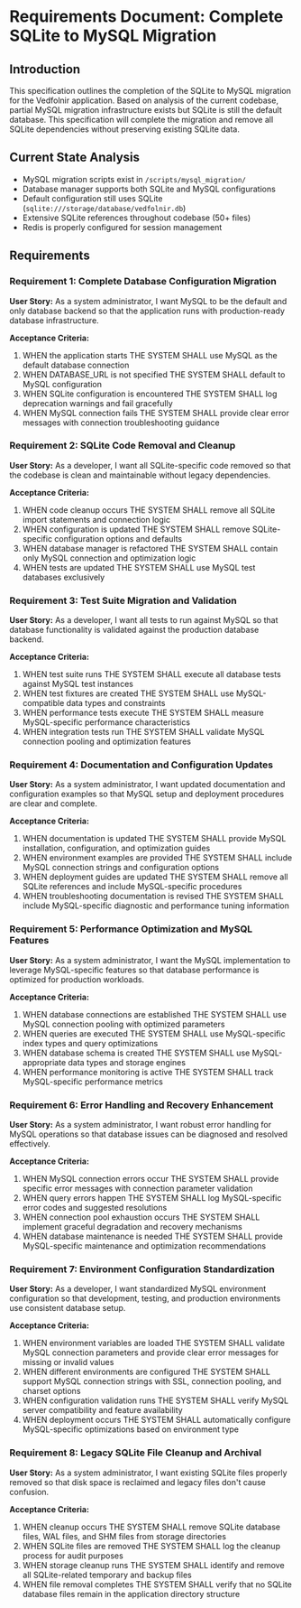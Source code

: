 # Requirements Document: Complete SQLite to MySQL Migration

## Introduction

This specification outlines the completion of the SQLite to MySQL migration for the Vedfolnir application. Based on analysis of the current codebase, partial MySQL migration infrastructure exists but SQLite is still the default database. This specification will complete the migration and remove all SQLite dependencies without preserving existing SQLite data.

## Current State Analysis

- MySQL migration scripts exist in `/scripts/mysql_migration/`
- Database manager supports both SQLite and MySQL configurations
- Default configuration still uses SQLite (`sqlite:///storage/database/vedfolnir.db`)
- Extensive SQLite references throughout codebase (50+ files)
- Redis is properly configured for session management

## Requirements

### Requirement 1: Complete Database Configuration Migration
**User Story:** As a system administrator, I want MySQL to be the default and only database backend so that the application runs with production-ready database infrastructure.

**Acceptance Criteria:**
1. WHEN the application starts THE SYSTEM SHALL use MySQL as the default database connection
2. WHEN DATABASE_URL is not specified THE SYSTEM SHALL default to MySQL configuration
3. WHEN SQLite configuration is encountered THE SYSTEM SHALL log deprecation warnings and fail gracefully
4. WHEN MySQL connection fails THE SYSTEM SHALL provide clear error messages with connection troubleshooting guidance

### Requirement 2: SQLite Code Removal and Cleanup
**User Story:** As a developer, I want all SQLite-specific code removed so that the codebase is clean and maintainable without legacy dependencies.

**Acceptance Criteria:**
1. WHEN code cleanup occurs THE SYSTEM SHALL remove all SQLite import statements and connection logic
2. WHEN configuration is updated THE SYSTEM SHALL remove SQLite-specific configuration options and defaults
3. WHEN database manager is refactored THE SYSTEM SHALL contain only MySQL connection and optimization logic
4. WHEN tests are updated THE SYSTEM SHALL use MySQL test databases exclusively

### Requirement 3: Test Suite Migration and Validation
**User Story:** As a developer, I want all tests to run against MySQL so that database functionality is validated against the production database backend.

**Acceptance Criteria:**
1. WHEN test suite runs THE SYSTEM SHALL execute all database tests against MySQL test instances
2. WHEN test fixtures are created THE SYSTEM SHALL use MySQL-compatible data types and constraints
3. WHEN performance tests execute THE SYSTEM SHALL measure MySQL-specific performance characteristics
4. WHEN integration tests run THE SYSTEM SHALL validate MySQL connection pooling and optimization features

### Requirement 4: Documentation and Configuration Updates
**User Story:** As a system administrator, I want updated documentation and configuration examples so that MySQL setup and deployment procedures are clear and complete.

**Acceptance Criteria:**
1. WHEN documentation is updated THE SYSTEM SHALL provide MySQL installation, configuration, and optimization guides
2. WHEN environment examples are provided THE SYSTEM SHALL include MySQL connection strings and configuration options
3. WHEN deployment guides are updated THE SYSTEM SHALL remove all SQLite references and include MySQL-specific procedures
4. WHEN troubleshooting documentation is revised THE SYSTEM SHALL include MySQL-specific diagnostic and performance tuning information

### Requirement 5: Performance Optimization and MySQL Features
**User Story:** As a system administrator, I want the MySQL implementation to leverage MySQL-specific features so that database performance is optimized for production workloads.

**Acceptance Criteria:**
1. WHEN database connections are established THE SYSTEM SHALL use MySQL connection pooling with optimized parameters
2. WHEN queries are executed THE SYSTEM SHALL use MySQL-specific index types and query optimizations
3. WHEN database schema is created THE SYSTEM SHALL use MySQL-appropriate data types and storage engines
4. WHEN performance monitoring is active THE SYSTEM SHALL track MySQL-specific performance metrics

### Requirement 6: Error Handling and Recovery Enhancement
**User Story:** As a system administrator, I want robust error handling for MySQL operations so that database issues can be diagnosed and resolved effectively.

**Acceptance Criteria:**
1. WHEN MySQL connection errors occur THE SYSTEM SHALL provide specific error messages with connection parameter validation
2. WHEN query errors happen THE SYSTEM SHALL log MySQL-specific error codes and suggested resolutions
3. WHEN connection pool exhaustion occurs THE SYSTEM SHALL implement graceful degradation and recovery mechanisms
4. WHEN database maintenance is needed THE SYSTEM SHALL provide MySQL-specific maintenance and optimization recommendations

### Requirement 7: Environment Configuration Standardization
**User Story:** As a developer, I want standardized MySQL environment configuration so that development, testing, and production environments use consistent database setup.

**Acceptance Criteria:**
1. WHEN environment variables are loaded THE SYSTEM SHALL validate MySQL connection parameters and provide clear error messages for missing or invalid values
2. WHEN different environments are configured THE SYSTEM SHALL support MySQL connection strings with SSL, connection pooling, and charset options
3. WHEN configuration validation runs THE SYSTEM SHALL verify MySQL server compatibility and feature availability
4. WHEN deployment occurs THE SYSTEM SHALL automatically configure MySQL-specific optimizations based on environment type

### Requirement 8: Legacy SQLite File Cleanup and Archival
**User Story:** As a system administrator, I want existing SQLite files properly removed so that disk space is reclaimed and legacy files don't cause confusion.

**Acceptance Criteria:**
1. WHEN cleanup occurs THE SYSTEM SHALL remove SQLite database files, WAL files, and SHM files from storage directories
2. WHEN SQLite files are removed THE SYSTEM SHALL log the cleanup process for audit purposes
3. WHEN storage cleanup runs THE SYSTEM SHALL identify and remove all SQLite-related temporary and backup files
4. WHEN file removal completes THE SYSTEM SHALL verify that no SQLite database files remain in the application directory structure
